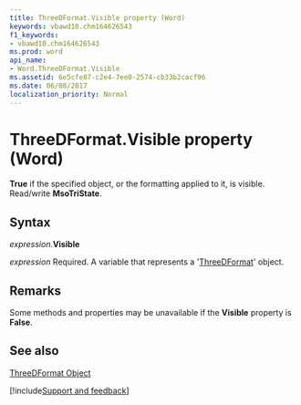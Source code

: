 ```yaml
---
title: ThreeDFormat.Visible property (Word)
keywords: vbawd10.chm164626543
f1_keywords:
- vbawd10.chm164626543
ms.prod: word
api_name:
- Word.ThreeDFormat.Visible
ms.assetid: 6e5cfe87-c2e4-7ee0-2574-cb33b2cacf96
ms.date: 06/08/2017
localization_priority: Normal
---
```



# ThreeDFormat.Visible property (Word)

 **True** if the specified object, or the formatting applied to it, is visible. Read/write **MsoTriState**.


## Syntax

_expression_.**Visible**

_expression_ Required. A variable that represents a '[ThreeDFormat](Word.ThreeDFormat.md)' object.


## Remarks

Some methods and properties may be unavailable if the  **Visible** property is **False**.


## See also


[ThreeDFormat Object](Word.ThreeDFormat.md)

[!include[Support and feedback](~/includes/feedback-boilerplate.md)]